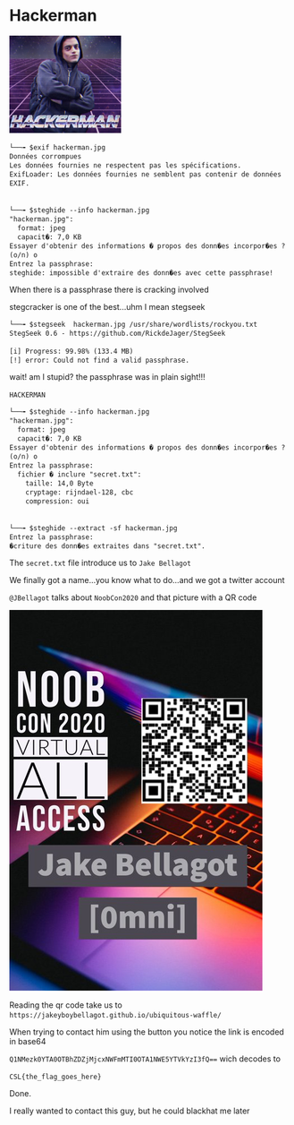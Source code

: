 # Hackerman 

<img src="HACKERMAN/hackerman.jpg" alt="hackerman" width=200>

```
└──╼ $exif hackerman.jpg
Données corrompues
Les données fournies ne respectent pas les spécifications.
ExifLoader: Les données fournies ne semblent pas contenir de données EXIF.


└──╼ $steghide --info hackerman.jpg
"hackerman.jpg":
  format: jpeg
  capacit�: 7,0 KB
Essayer d'obtenir des informations � propos des donn�es incorpor�es ? (o/n) o
Entrez la passphrase: 
steghide: impossible d'extraire des donn�es avec cette passphrase!
```
When there is a passphrase there is cracking involved

stegcracker is one of the best...uhm I mean stegseek

```
└──╼ $stegseek  hackerman.jpg /usr/share/wordlists/rockyou.txt
StegSeek 0.6 - https://github.com/RickdeJager/StegSeek

[i] Progress: 99.98% (133.4 MB)           
[!] error: Could not find a valid passphrase.
```
wait! am I stupid? the passphrase was in plain sight!!!

`HACKERMAN`

```
└──╼ $steghide --info hackerman.jpg
"hackerman.jpg":
  format: jpeg
  capacit�: 7,0 KB
Essayer d'obtenir des informations � propos des donn�es incorpor�es ? (o/n) o
Entrez la passphrase: 
  fichier � inclure "secret.txt":
    taille: 14,0 Byte
    cryptage: rijndael-128, cbc
    compression: oui


└──╼ $steghide --extract -sf hackerman.jpg
Entrez la passphrase: 
�criture des donn�es extraites dans "secret.txt".
```
The `secret.txt` file introduce us to `Jake Bellagot`

We finally got a name...you know what to do...and we got a twitter account

`@JBellagot` talks about `NoobCon2020` and that picture with a QR code

<img src="EWda8qmXgAMdaR7.jpeg" alt="JBQR">

Reading the qr code take us to `https://jakeyboybellagot.github.io/ubiquitous-waffle/`

When trying to contact him using the button you notice the link is encoded in base64

`Q1NMezk0YTA0OTBhZDZjMjcxNWFmMTI0OTA1NWE5YTVkYzI3fQ==` wich decodes to

`CSL{the_flag_goes_here}`

Done.

I really wanted to contact this guy, but he could blackhat me later
